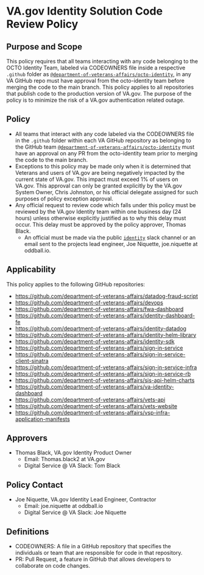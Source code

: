 # VA.gov Identity Solution Code Review Policy

## Purpose and Scope

This policy requires that all teams interacting with any code belonging to the OCTO Identity Team, labeled via CODEOWNERS file inside a respective `.github` folder as [`@department-of-veterans-affairs/octo-identity`](https://github.com/orgs/department-of-veterans-affairs/teams/octo-identity), in any VA GitHub repo must have approval from the octo-identity team before merging the code to the main branch. This policy applies to all repositories that publish code to the production version of VA.gov. The purpose of the policy is to minimize the risk of a VA.gov authentication related outage.

## Policy

- All teams that interact with any code labeled via the CODEOWNERS file in the `.github` folder within each VA GitHub repository as belonging to the GitHub team [`@department-of-veterans-affairs/octo-identity`](https://github.com/orgs/department-of-veterans-affairs/teams/octo-identity) must have an approval on any PR from the octo-identity team prior to merging the code to the main branch.
- Exceptions to this policy may be made only when it is determined that Veterans and users of VA.gov are being negatively impacted by the current state of VA.gov. This impact must exceed 1% of users on VA.gov. This approval can only be granted explicitly by the VA.gov System Owner, Chris Johnston, or his official delegate assigned for such purposes of policy exception approval.
- Any official request to review code which falls under this policy must be reviewed by the VA.gov Identity team within one business day (24 hours) unless otherwise explicitly justified as to why this delay must occur. This delay must be approved by the policy approver, Thomas Black.
    - An official must be made via the public [`identity`](https://dsva.slack.com/archives/CSFV4QTKN) slack channel or an email sent to the projects lead engineer, Joe Niquette, joe.niquette at oddball.io.

## Applicability

This policy applies to the following GitHub repositories:

- https://github.com/department-of-veterans-affairs/datadog-fraud-script
- https://github.com/department-of-veterans-affairs/devops
- https://github.com/department-of-veterans-affairs/fwa-dashboard
- https://github.com/department-of-veterans-affairs/identity-dashboard-fe
- https://github.com/department-of-veterans-affairs/identity-datadog
- https://github.com/department-of-veterans-affairs/identity-helm-library
- https://github.com/department-of-veterans-affairs/identity-sdk
- https://github.com/department-of-veterans-affairs/sign-in-service
- https://github.com/department-of-veterans-affairs/sign-in-service-client-sinatra
- https://github.com/department-of-veterans-affairs/sign-in-service-infra
- https://github.com/department-of-veterans-affairs/sign-in-service-rb
- https://github.com/department-of-veterans-affairs/sis-api-helm-charts
- https://github.com/department-of-veterans-affairs/va-identity-dashboard
- https://github.com/department-of-veterans-affairs/vets-api
- https://github.com/department-of-veterans-affairs/vets-website
- https://github.com/department-of-veterans-affairs/vsp-infra-application-manifests

## Approvers

- Thomas Black, VA.gov Identity Product Owner
    - Email: Thomas.black2 at VA.gov
    - Digital Service @ VA Slack: Tom Black

## Policy Contact

- Joe Niquette, VA.gov Identity Lead Engineer, Contractor
    - Email: joe.niquette at oddball.io
    - Digital Service @ VA Slack: Joe Niquette

## Definitions

- CODEOWNERS: A file in a GitHub repository that specifies the individuals or team that are responsible for code in that repository.
- PR: Pull Request, a feature in GitHub that allows developers to collaborate on code changes.
